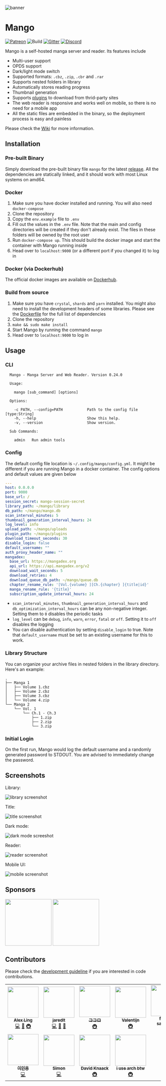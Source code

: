 ![banner](./public/img/banner-paddings.png)

# Mango

[![Patreon](https://img.shields.io/badge/support-patreon-brightgreen?link=https://www.patreon.com/hkalexling)](https://www.patreon.com/hkalexling) ![Build](https://github.com/hkalexling/Mango/workflows/Build/badge.svg) [![Gitter](https://badges.gitter.im/mango-cr/mango.svg)](https://gitter.im/mango-cr/mango?utm_source=badge&utm_medium=badge&utm_campaign=pr-badge) [![Discord](https://img.shields.io/discord/855633663425118228?label=discord)](http://discord.com/invite/ezKtacCp9Q)

Mango is a self-hosted manga server and reader. Its features include

- Multi-user support
- OPDS support
- Dark/light mode switch
- Supported formats: `.cbz`, `.zip`, `.cbr` and `.rar`
- Supports nested folders in library
- Automatically stores reading progress
- Thumbnail generation
- Supports [plugins](https://github.com/hkalexling/mango-plugins) to download from thrid-party sites
- The web reader is responsive and works well on mobile, so there is no need for a mobile app
- All the static files are embedded in the binary, so the deployment process is easy and painless

Please check the [Wiki](https://github.com/hkalexling/Mango/wiki) for more information.

## Installation

### Pre-built Binary

Simply download the pre-built binary file `mango` for the latest [release](https://github.com/hkalexling/Mango/releases). All the dependencies are statically linked, and it should work with most Linux systems on amd64.

### Docker

1. Make sure you have docker installed and running. You will also need `docker-compose`
2. Clone the repository
3. Copy the `env.example` file to `.env`
4. Fill out the values in the `.env` file. Note that the main and config directories will be created if they don't already exist. The files in these folders will be owned by the root user
5. Run `docker-compose up`. This should build the docker image and start the container with Mango running inside
6. Head over to `localhost:9000` (or a different port if you changed it) to log in

### Docker (via Dockerhub)

The official docker images are available on [Dockerhub](https://hub.docker.com/r/hkalexling/mango).

### Build from source

1. Make sure you have `crystal`, `shards` and `yarn` installed. You might also need to install the development headers of some libraries. Please see the [Dockerfile](https://github.com/hkalexling/Mango/blob/master/Dockerfile) for the full list of dependencies
2. Clone the repository
3. `make && sudo make install`
4. Start Mango by running the command `mango`
5. Head over to `localhost:9000` to log in

## Usage

### CLI

```
  Mango - Manga Server and Web Reader. Version 0.24.0

  Usage:

    mango [sub_command] [options]

  Options:

    -c PATH, --config=PATH           Path to the config file [type:String]
    -h, --help                       Show this help.
    -v, --version                    Show version.

  Sub Commands:

    admin   Run admin tools
```

### Config

The default config file location is `~/.config/mango/config.yml`. It might be different if you are running Mango in a docker container. The config options and default values are given below

```yaml
---
host: 0.0.0.0
port: 9000
base_url: /
session_secret: mango-session-secret
library_path: ~/mango/library
db_path: ~/mango/mango.db
scan_interval_minutes: 5
thumbnail_generation_interval_hours: 24
log_level: info
upload_path: ~/mango/uploads
plugin_path: ~/mango/plugins
download_timeout_seconds: 30
disable_login: false
default_username: ""
auth_proxy_header_name: ""
mangadex:
  base_url: https://mangadex.org
  api_url: https://api.mangadex.org/v2
  download_wait_seconds: 5
  download_retries: 4
  download_queue_db_path: ~/mango/queue.db
  chapter_rename_rule: '[Vol.{volume} ][Ch.{chapter} ]{title|id}'
  manga_rename_rule: '{title}'
  subscription_update_interval_hours: 24
```

- `scan_interval_minutes`, `thumbnail_generation_interval_hours` and `db_optimization_interval_hours` can be any non-negative integer. Setting them to `0` disables the periodic tasks
- `log_level` can be `debug`, `info`, `warn`, `error`, `fatal` or `off`. Setting it to `off` disables the logging
- You can disable authentication by setting `disable_login` to true. Note that `default_username` must be set to an existing username for this to work.

### Library Structure

You can organize your archive files in nested folders in the library directory. Here's an example:

```
.
├── Manga 1
│   ├── Volume 1.cbz
│   ├── Volume 2.cbz
│   ├── Volume 3.cbz
│   └── Volume 4.zip
└── Manga 2
    └── Vol. 1
        └── Ch.1 - Ch.3
            ├── 1.zip
            ├── 2.zip
            └── 3.zip
```

### Initial Login

On the first run, Mango would log the default username and a randomly generated password to STDOUT. You are advised to immediately change the password.

## Screenshots

Library:

![library screenshot](./.github/screenshots/library.png)

Title:

![title screenshot](./.github/screenshots/title.png)

Dark mode:

![dark mode screeshot](./.github/screenshots/dark.png)

Reader:

![reader screenshot](./.github/screenshots/reader.png)

Mobile UI:

![mobile screenshot](./.github/screenshots/mobile.png)

## Sponsors

<a href="https://casinoshunter.com/online-casinos/"><img src="https://i.imgur.com/EJb3wBo.png" width="150" height="auto"></a>
<a href="https://www.browserstack.com/open-source"><img src="https://i.imgur.com/hGJUJXD.png" width="150" height="auto"></a>

## Contributors

Please check the [development guideline](https://github.com/hkalexling/Mango/wiki/Development) if you are interested in code contributions.
<!-- ALL-CONTRIBUTORS-LIST:START - Do not remove or modify this section -->
<!-- prettier-ignore-start -->
<!-- markdownlint-disable -->
<table>
  <tr>
    <td align="center"><a href="https://github.com/hkalexling/"><img src="https://avatars1.githubusercontent.com/u/7845831?v=4?s=100" width="100px;" alt=""/><br /><sub><b>Alex Ling</b></sub></a><br /><a href="https://github.com/hkalexling/Mango/commits?author=hkalexling" title="Code">💻</a> <a href="https://github.com/hkalexling/Mango/commits?author=hkalexling" title="Documentation">📖</a> <a href="#infra-hkalexling" title="Infrastructure (Hosting, Build-Tools, etc)">🚇</a></td>
    <td align="center"><a href="https://github.com/jaredlt"><img src="https://avatars1.githubusercontent.com/u/8590311?v=4?s=100" width="100px;" alt=""/><br /><sub><b>jaredlt</b></sub></a><br /><a href="https://github.com/hkalexling/Mango/commits?author=jaredlt" title="Code">💻</a> <a href="#ideas-jaredlt" title="Ideas, Planning, & Feedback">🤔</a> <a href="#design-jaredlt" title="Design">🎨</a></td>
    <td align="center"><a href="https://windisco.com/"><img src="https://avatars1.githubusercontent.com/u/4946624?v=4?s=100" width="100px;" alt=""/><br /><sub><b>ココロ</b></sub></a><br /><a href="#infra-shincurry" title="Infrastructure (Hosting, Build-Tools, etc)">🚇</a></td>
    <td align="center"><a href="https://catgirlsin.space/"><img src="https://avatars0.githubusercontent.com/u/13433513?v=4?s=100" width="100px;" alt=""/><br /><sub><b>Valentijn</b></sub></a><br /><a href="#infra-noirscape" title="Infrastructure (Hosting, Build-Tools, etc)">🚇</a></td>
    <td align="center"><a href="https://github.com/flying-sausages"><img src="https://avatars1.githubusercontent.com/u/23618693?v=4?s=100" width="100px;" alt=""/><br /><sub><b>flying-sausages</b></sub></a><br /><a href="https://github.com/hkalexling/Mango/commits?author=flying-sausages" title="Documentation">📖</a> <a href="#ideas-flying-sausages" title="Ideas, Planning, & Feedback">🤔</a></td>
    <td align="center"><a href="https://github.com/XavierSchiller"><img src="https://avatars1.githubusercontent.com/u/22575255?v=4?s=100" width="100px;" alt=""/><br /><sub><b>Xavier</b></sub></a><br /><a href="#infra-XavierSchiller" title="Infrastructure (Hosting, Build-Tools, etc)">🚇</a></td>
    <td align="center"><a href="https://github.com/WROIATE"><img src="https://avatars3.githubusercontent.com/u/44677306?v=4?s=100" width="100px;" alt=""/><br /><sub><b>Jarao</b></sub></a><br /><a href="#infra-WROIATE" title="Infrastructure (Hosting, Build-Tools, etc)">🚇</a></td>
  </tr>
  <tr>
    <td align="center"><a href="https://github.com/Leeingnyo"><img src="https://avatars0.githubusercontent.com/u/6760150?v=4?s=100" width="100px;" alt=""/><br /><sub><b>이인용</b></sub></a><br /><a href="https://github.com/hkalexling/Mango/commits?author=Leeingnyo" title="Code">💻</a></td>
    <td align="center"><a href="http://h45h74x.eu.org"><img src="https://avatars1.githubusercontent.com/u/27204033?v=4?s=100" width="100px;" alt=""/><br /><sub><b>Simon</b></sub></a><br /><a href="https://github.com/hkalexling/Mango/commits?author=h45h74x" title="Code">💻</a></td>
    <td align="center"><a href="https://github.com/davidkna"><img src="https://avatars.githubusercontent.com/u/835177?v=4?s=100" width="100px;" alt=""/><br /><sub><b>David Knaack</b></sub></a><br /><a href="#infra-davidkna" title="Infrastructure (Hosting, Build-Tools, etc)">🚇</a></td>
    <td align="center"><a href="https://lncn.dev"><img src="https://avatars.githubusercontent.com/u/41193328?v=4?s=100" width="100px;" alt=""/><br /><sub><b>i use arch btw</b></sub></a><br /><a href="#infra-lincolnthedev" title="Infrastructure (Hosting, Build-Tools, etc)">🚇</a></td>
  </tr>
</table>

<!-- markdownlint-restore -->
<!-- prettier-ignore-end -->

<!-- ALL-CONTRIBUTORS-LIST:END -->
